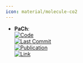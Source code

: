 ```yaml
---
icon: material/molecule-co2
---
```


- **PaCh**:   
	[![Code](https://img.shields.io/github/stars/chython/chython?style=for-the-badge&logo=github)](https://github.com/chython/chython)  
	[![Last Commit](https://img.shields.io/github/last-commit/chython/chython?style=for-the-badge&logo=github)](https://github.com/chython/chython)  
	[![Publication](https://img.shields.io/badge/Publication-Citations:0-blue?style=for-the-badge&logo=bookstack)](https://doi.org/10.1021/acs.jcim.3c01720)  
	[![Link](https://img.shields.io/badge/Link-offline-red?style=for-the-badge&logo=xamarin&logoColor=red)](https://pubs.acs.org/doi/10.1021/acs.jcim.3c01720)  
